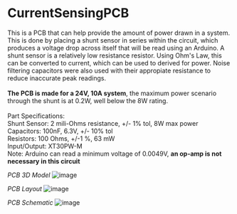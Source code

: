 # CurrentSensingPCB

This is a PCB that can help provide the amount of power drawn in a system. This is done by placing a shunt sensor in series within the circuit, which produces a voltage drop across itself that will be read using an Arduino. A shunt sensor is a relatively low resistance resistor. Using Ohm's Law, this can be converted to current, which can be used to derived for power. Noise filtering capacitors were also used with their appropiate resistance to reduce inaccurate peak readings.<br>
<br>
**The PCB is made for a 24V, 10A system**, the maximum power scenario through the shunt is at 0.2W, well below the 8W rating.<br>
<br>
Part Specifications:<br>
Shunt Sensor: 2 mili-Ohms resistance, +/- 1% tol, 8W max power<br>
Capacitors: 100nF, 6.3V, +/- 10% tol<br>
Resistors: 100 Ohms, +/-1 %, 63 mW<br>
Input/Output: XT30PW-M<br>
Note: Arduino can read a minimum voltage of 0.0049V, **an op-amp is not necessary in this circuit**<br>

_PCB 3D Model_
![image](https://user-images.githubusercontent.com/128961461/229329821-7d23fa43-fc2b-45ac-9776-c19e468725f8.png)

_PCB Layout_
![image](https://user-images.githubusercontent.com/128961461/229329842-6afc7c78-8525-42e2-9769-8c50666a0aaa.png)

_PCB Schematic_
![image](https://user-images.githubusercontent.com/128961461/229329938-6d1978a1-4e53-48d7-bb81-7ddb1cc4ee85.png)



